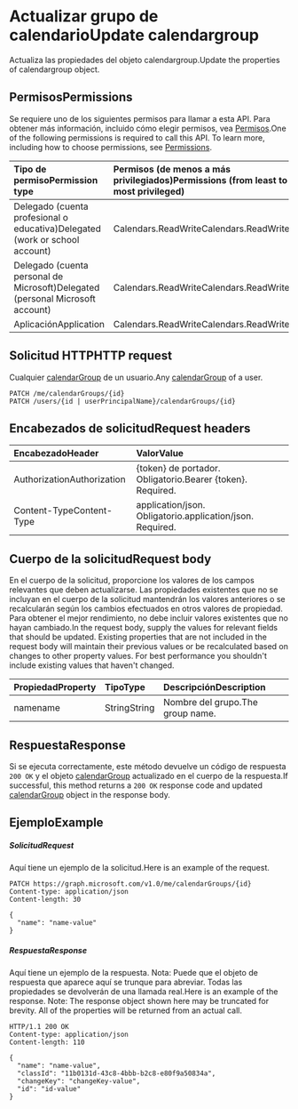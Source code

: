 # <a name="update-calendargroup"></a><span data-ttu-id="28b8f-101">Actualizar grupo de calendario</span><span class="sxs-lookup"><span data-stu-id="28b8f-101">Update calendargroup</span></span>

<span data-ttu-id="28b8f-102">Actualiza las propiedades del objeto calendargroup.</span><span class="sxs-lookup"><span data-stu-id="28b8f-102">Update the properties of calendargroup object.</span></span>
## <a name="permissions"></a><span data-ttu-id="28b8f-103">Permisos</span><span class="sxs-lookup"><span data-stu-id="28b8f-103">Permissions</span></span>
<span data-ttu-id="28b8f-p101">Se requiere uno de los siguientes permisos para llamar a esta API. Para obtener más información, incluido cómo elegir permisos, vea [Permisos](../../../concepts/permissions_reference.md).</span><span class="sxs-lookup"><span data-stu-id="28b8f-p101">One of the following permissions is required to call this API. To learn more, including how to choose permissions, see [Permissions](../../../concepts/permissions_reference.md).</span></span>

|<span data-ttu-id="28b8f-106">Tipo de permiso</span><span class="sxs-lookup"><span data-stu-id="28b8f-106">Permission type</span></span>      | <span data-ttu-id="28b8f-107">Permisos (de menos a más privilegiados)</span><span class="sxs-lookup"><span data-stu-id="28b8f-107">Permissions (from least to most privileged)</span></span>              | 
|:--------------------|:---------------------------------------------------------| 
|<span data-ttu-id="28b8f-108">Delegado (cuenta profesional o educativa)</span><span class="sxs-lookup"><span data-stu-id="28b8f-108">Delegated (work or school account)</span></span> | <span data-ttu-id="28b8f-109">Calendars.ReadWrite</span><span class="sxs-lookup"><span data-stu-id="28b8f-109">Calendars.ReadWrite</span></span>    | 
|<span data-ttu-id="28b8f-110">Delegado (cuenta personal de Microsoft)</span><span class="sxs-lookup"><span data-stu-id="28b8f-110">Delegated (personal Microsoft account)</span></span> | <span data-ttu-id="28b8f-111">Calendars.ReadWrite</span><span class="sxs-lookup"><span data-stu-id="28b8f-111">Calendars.ReadWrite</span></span>    | 
|<span data-ttu-id="28b8f-112">Aplicación</span><span class="sxs-lookup"><span data-stu-id="28b8f-112">Application</span></span> | <span data-ttu-id="28b8f-113">Calendars.ReadWrite</span><span class="sxs-lookup"><span data-stu-id="28b8f-113">Calendars.ReadWrite</span></span> | 

## <a name="http-request"></a><span data-ttu-id="28b8f-114">Solicitud HTTP</span><span class="sxs-lookup"><span data-stu-id="28b8f-114">HTTP request</span></span>
<!-- { "blockType": "ignored" } -->
<span data-ttu-id="28b8f-115">Cualquier [calendarGroup](../resources/calendargroup.md) de un usuario.</span><span class="sxs-lookup"><span data-stu-id="28b8f-115">Any [calendarGroup](../resources/calendargroup.md) of a user.</span></span>
```http
PATCH /me/calendarGroups/{id}
PATCH /users/{id | userPrincipalName}/calendarGroups/{id}
```
## <a name="request-headers"></a><span data-ttu-id="28b8f-116">Encabezados de solicitud</span><span class="sxs-lookup"><span data-stu-id="28b8f-116">Request headers</span></span>
| <span data-ttu-id="28b8f-117">Encabezado</span><span class="sxs-lookup"><span data-stu-id="28b8f-117">Header</span></span>       | <span data-ttu-id="28b8f-118">Valor</span><span class="sxs-lookup"><span data-stu-id="28b8f-118">Value</span></span> |
|:---------------|:--------|
| <span data-ttu-id="28b8f-119">Authorization</span><span class="sxs-lookup"><span data-stu-id="28b8f-119">Authorization</span></span>  | <span data-ttu-id="28b8f-p102">{token} de portador. Obligatorio.</span><span class="sxs-lookup"><span data-stu-id="28b8f-p102">Bearer {token}. Required.</span></span>  |
| <span data-ttu-id="28b8f-122">Content-Type</span><span class="sxs-lookup"><span data-stu-id="28b8f-122">Content-Type</span></span>  | <span data-ttu-id="28b8f-p103">application/json. Obligatorio.</span><span class="sxs-lookup"><span data-stu-id="28b8f-p103">application/json. Required.</span></span>  |

## <a name="request-body"></a><span data-ttu-id="28b8f-125">Cuerpo de la solicitud</span><span class="sxs-lookup"><span data-stu-id="28b8f-125">Request body</span></span>
<span data-ttu-id="28b8f-p104">En el cuerpo de la solicitud, proporcione los valores de los campos relevantes que deben actualizarse. Las propiedades existentes que no se incluyan en el cuerpo de la solicitud mantendrán los valores anteriores o se recalcularán según los cambios efectuados en otros valores de propiedad. Para obtener el mejor rendimiento, no debe incluir valores existentes que no hayan cambiado.</span><span class="sxs-lookup"><span data-stu-id="28b8f-p104">In the request body, supply the values for relevant fields that should be updated. Existing properties that are not included in the request body will maintain their previous values or be recalculated based on changes to other property values. For best performance you shouldn't include existing values that haven't changed.</span></span>

| <span data-ttu-id="28b8f-129">Propiedad</span><span class="sxs-lookup"><span data-stu-id="28b8f-129">Property</span></span>     | <span data-ttu-id="28b8f-130">Tipo</span><span class="sxs-lookup"><span data-stu-id="28b8f-130">Type</span></span>   |<span data-ttu-id="28b8f-131">Descripción</span><span class="sxs-lookup"><span data-stu-id="28b8f-131">Description</span></span>|
|:---------------|:--------|:----------|
|<span data-ttu-id="28b8f-132">name</span><span class="sxs-lookup"><span data-stu-id="28b8f-132">name</span></span>|<span data-ttu-id="28b8f-133">String</span><span class="sxs-lookup"><span data-stu-id="28b8f-133">String</span></span>|<span data-ttu-id="28b8f-134">Nombre del grupo.</span><span class="sxs-lookup"><span data-stu-id="28b8f-134">The group name.</span></span>|

## <a name="response"></a><span data-ttu-id="28b8f-135">Respuesta</span><span class="sxs-lookup"><span data-stu-id="28b8f-135">Response</span></span>

<span data-ttu-id="28b8f-136">Si se ejecuta correctamente, este método devuelve un código de respuesta `200 OK` y el objeto [calendarGroup](../resources/calendargroup.md) actualizado en el cuerpo de la respuesta.</span><span class="sxs-lookup"><span data-stu-id="28b8f-136">If successful, this method returns a `200 OK` response code and updated [calendarGroup](../resources/calendargroup.md) object in the response body.</span></span>
## <a name="example"></a><span data-ttu-id="28b8f-137">Ejemplo</span><span class="sxs-lookup"><span data-stu-id="28b8f-137">Example</span></span>
##### <a name="request"></a><span data-ttu-id="28b8f-138">Solicitud</span><span class="sxs-lookup"><span data-stu-id="28b8f-138">Request</span></span>
<span data-ttu-id="28b8f-139">Aquí tiene un ejemplo de la solicitud.</span><span class="sxs-lookup"><span data-stu-id="28b8f-139">Here is an example of the request.</span></span>
<!-- {
  "blockType": "request",
  "name": "update_calendargroup"
}-->
```http
PATCH https://graph.microsoft.com/v1.0/me/calendarGroups/{id}
Content-type: application/json
Content-length: 30

{
  "name": "name-value"
}
```
##### <a name="response"></a><span data-ttu-id="28b8f-140">Respuesta</span><span class="sxs-lookup"><span data-stu-id="28b8f-140">Response</span></span>
<span data-ttu-id="28b8f-p105">Aquí tiene un ejemplo de la respuesta. Nota: Puede que el objeto de respuesta que aparece aquí se trunque para abreviar. Todas las propiedades se devolverán de una llamada real.</span><span class="sxs-lookup"><span data-stu-id="28b8f-p105">Here is an example of the response. Note: The response object shown here may be truncated for brevity. All of the properties will be returned from an actual call.</span></span>
<!-- {
  "blockType": "response",
  "truncated": true,
  "@odata.type": "microsoft.graph.calendarGroup"
} -->
```http
HTTP/1.1 200 OK
Content-type: application/json
Content-length: 110

{
  "name": "name-value",
  "classId": "11b0131d-43c8-4bbb-b2c8-e80f9a50834a",
  "changeKey": "changeKey-value",
  "id": "id-value"
}
```

<!-- uuid: 8fcb5dbc-d5aa-4681-8e31-b001d5168d79
2015-10-25 14:57:30 UTC -->
<!-- {
  "type": "#page.annotation",
  "description": "Update calendargroup",
  "keywords": "",
  "section": "documentation",
  "tocPath": ""
}-->
